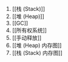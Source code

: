 
1. [[栈 (Stack)]]
2. [[堆 (Heap)]]
3. [[GC]]
4. [[所有权系统]]
5. [[手动释放]]
6. [[堆 (Heap) 内存图]]
7. [[栈 (Stack) 内存图]]